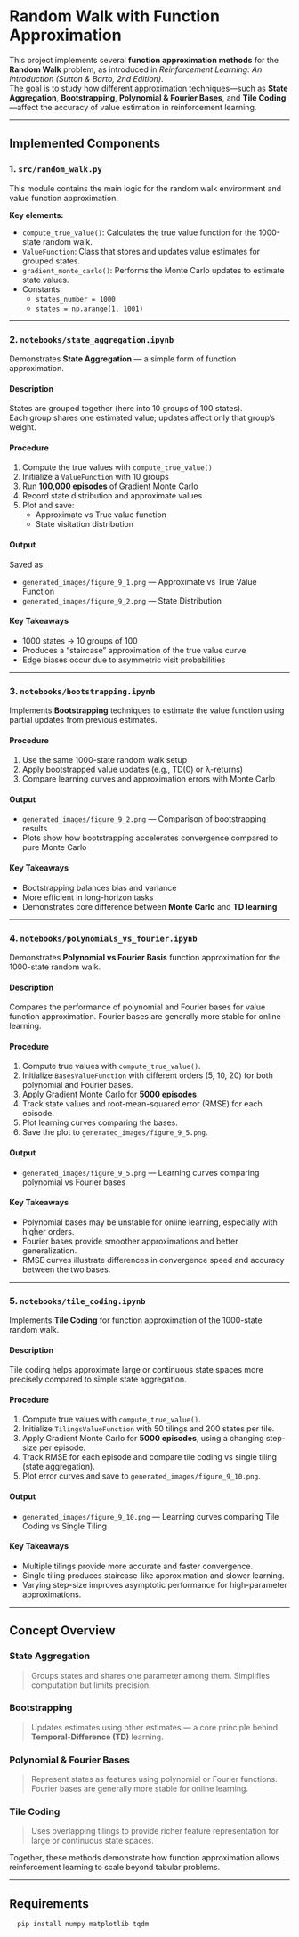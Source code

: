 #  Random Walk with Function Approximation

This project implements several **function approximation methods** for the **Random Walk** problem, as introduced in *Reinforcement Learning: An Introduction (Sutton & Barto, 2nd Edition)*.  
The goal is to study how different approximation techniques—such as **State Aggregation**, **Bootstrapping**, **Polynomial & Fourier Bases**, and **Tile Coding**—affect the accuracy of value estimation in reinforcement learning.


---

##  Implemented Components

### **1. `src/random_walk.py`**

This module contains the main logic for the random walk environment and value function approximation.

**Key elements:**
- `compute_true_value()`: Calculates the true value function for the 1000-state random walk.
- `ValueFunction`: Class that stores and updates value estimates for grouped states.
- `gradient_monte_carlo()`: Performs the Monte Carlo updates to estimate state values.
- Constants:
  - `states_number = 1000`
  - `states = np.arange(1, 1001)`

---

### **2. `notebooks/state_aggregation.ipynb`**

Demonstrates **State Aggregation** — a simple form of function approximation.

####  Description
States are grouped together (here into 10 groups of 100 states).  
Each group shares one estimated value; updates affect only that group’s weight.

####  Procedure
1. Compute the true values with `compute_true_value()`
2. Initialize a `ValueFunction` with 10 groups
3. Run **100,000 episodes** of Gradient Monte Carlo
4. Record state distribution and approximate values
5. Plot and save:
   - Approximate vs True value function
   - State visitation distribution

####  Output
Saved as:
- `generated_images/figure_9_1.png` — Approximate vs True Value Function  
- `generated_images/figure_9_2.png` — State Distribution  

####  Key Takeaways
- 1000 states → 10 groups of 100  
- Produces a “staircase” approximation of the true value curve  
- Edge biases occur due to asymmetric visit probabilities  

---

### **3. `notebooks/bootstrapping.ipynb`**

Implements **Bootstrapping** techniques to estimate the value function using partial updates from previous estimates.

####  Procedure
1. Use the same 1000-state random walk setup
2. Apply bootstrapped value updates (e.g., TD(0) or λ-returns)
3. Compare learning curves and approximation errors with Monte Carlo

####  Output
- `generated_images/figure_9_2.png` — Comparison of bootstrapping results
- Plots show how bootstrapping accelerates convergence compared to pure Monte Carlo

####  Key Takeaways
- Bootstrapping balances bias and variance  
- More efficient in long-horizon tasks  
- Demonstrates core difference between **Monte Carlo** and **TD learning**

---

### **4. `notebooks/polynomials_vs_fourier.ipynb`**

Demonstrates **Polynomial vs Fourier Basis** function approximation for the 1000-state random walk.

#### Description
Compares the performance of polynomial and Fourier bases for value function approximation. Fourier bases are generally more stable for online learning.

#### Procedure
1. Compute true values with `compute_true_value()`.
2. Initialize `BasesValueFunction` with different orders (5, 10, 20) for both polynomial and Fourier bases.
3. Apply Gradient Monte Carlo for **5000 episodes**.
4. Track state values and root-mean-squared error (RMSE) for each episode.
5. Plot learning curves comparing the bases.
6. Save the plot to `generated_images/figure_9_5.png`.

#### Output
- `generated_images/figure_9_5.png` — Learning curves comparing polynomial vs Fourier bases

#### Key Takeaways
- Polynomial bases may be unstable for online learning, especially with higher orders.
- Fourier bases provide smoother approximations and better generalization.
- RMSE curves illustrate differences in convergence speed and accuracy between the two bases.

---

### **5. `notebooks/tile_coding.ipynb`**

Implements **Tile Coding** for function approximation of the 1000-state random walk.

#### Description
Tile coding helps approximate large or continuous state spaces more precisely compared to simple state aggregation.

#### Procedure
1. Compute true values with `compute_true_value()`.
2. Initialize `TilingsValueFunction` with 50 tilings and 200 states per tile.
3. Apply Gradient Monte Carlo for **5000 episodes**, using a changing step-size per episode.
4. Track RMSE for each episode and compare tile coding vs single tiling (state aggregation).
5. Plot error curves and save to `generated_images/figure_9_10.png`.

#### Output
- `generated_images/figure_9_10.png` — Learning curves comparing Tile Coding vs Single Tiling

#### Key Takeaways
- Multiple tilings provide more accurate and faster convergence.
- Single tiling produces staircase-like approximation and slower learning.
- Varying step-size improves asymptotic performance for high-parameter approximations.

---

##  Concept Overview

### **State Aggregation**
> Groups states and shares one parameter among them. Simplifies computation but limits precision.

### **Bootstrapping**
> Updates estimates using other estimates — a core principle behind **Temporal-Difference (TD)** learning.

### **Polynomial & Fourier Bases**
> Represent states as features using polynomial or Fourier functions. Fourier bases are generally more stable for online learning.

### **Tile Coding**
> Uses overlapping tilings to provide richer feature representation for large or continuous state spaces.

Together, these methods demonstrate how function approximation allows reinforcement learning to scale beyond tabular problems.

---

##  Requirements

```bash
  pip install numpy matplotlib tqdm
